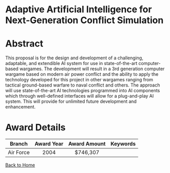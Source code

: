 
Adaptive Artificial Intelligence for Next-Generation Conflict Simulation
========================================================================

# Abstract


This proposal is for the design and development of a challenging, adaptable, and extendible AI system for use in state-of-the-art computer-based wargames.  The development will result in a 3rd generation computer wargame based on modern air power conflict and the ability to apply the technology developed for this project in other wargames ranging from tactical ground-based warfare to naval conflict and others.  The approach will use state-of-the-art AI technologies programmed into AI components which through well-defined interfaces will allow for a plug-and-play AI system.  This will provide for unlimited future development and enhancement.  

# Award Details

|Branch|Award Year|Award Amount|Keywords|
| :---: | :---: | :---: | :---: |
|Air Force|2004|$746,307||
  
  


[Back to Home](https://github.com/chrischow/dod_sbir_awards)